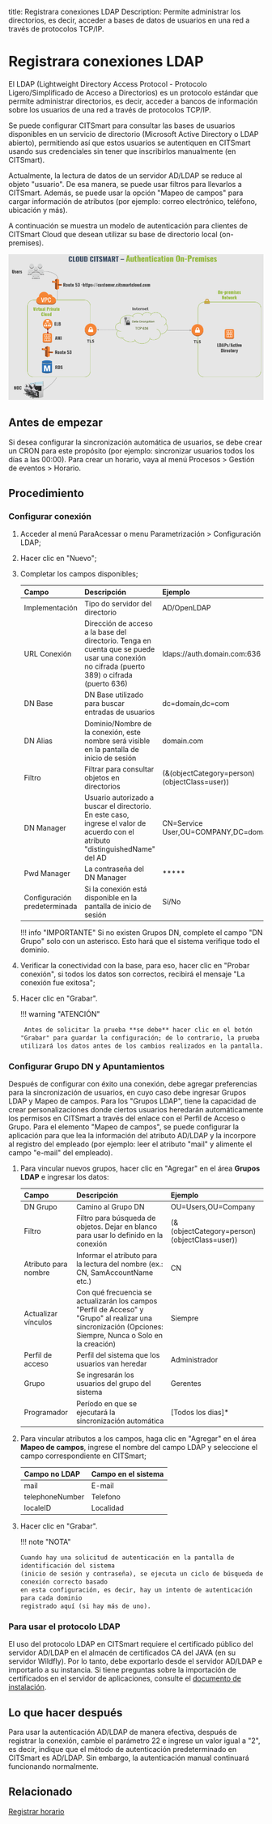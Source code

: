 title:  Registrara conexiones LDAP
Description: Permite administrar los directorios, es decir, acceder a bases de datos de usuarios en una red a través de protocolos TCP/IP.

# Registrara conexiones LDAP

El LDAP (Lightweight Directory Access Protocol - Protocolo Ligero/Simplificado de Acceso a Directorios) es un protocolo estándar que permite administrar directorios, es decir, acceder a bancos de información sobre los usuarios de una red a través de protocolos TCP/IP.

Se puede configurar CITSmart para consultar las bases de usuarios disponibles en un servicio de directorio (Microsoft Active Directory o LDAP abierto), permitiendo así que estos usuarios se autentiquen en CITSmart usando sus credenciales sin tener que inscribirlos manualmente (en CITSmart).

Actualmente, la lectura de datos de un servidor AD/LDAP se reduce al objeto "usuario". De esa manera, se puede usar filtros para llevarlos a CITSmart. Además, se puede usar la opción "Mapeo de campos" para cargar información de atributos (por ejemplo: correo electrónico, teléfono, ubicación y más).

A continuación se muestra un modelo de autenticación para clientes de CITSmart Cloud que desean utilizar su base de directorio local (on-premises).

![Autenticación CITSmart LDAP](images/cloud-arch-authentication.png)

## Antes de empezar

Si desea configurar la sincronización automática de usuarios, se debe crear un CRON para este propósito (por ejemplo: sincronizar usuarios todos los días a las 00:00). Para crear un horario, vaya al menú Procesos > Gestión de eventos > Horario.

## Procedimiento

### Configurar conexión

1.  Acceder al menú ParaAcessar o menu Parametrización > Configuración LDAP;
2.  Hacer clic en "Nuevo";
3.  Completar los campos disponibles;

    | Campo | Descripción | Ejemplo |
    |-----|---------|-------|
    | Implementación | Tipo do servidor del directorio | AD/OpenLDAP |
    | URL Conexión | Dirección de acceso a la base del directorio. Tenga en cuenta que se puede usar una conexión no cifrada (puerto 389) o cifrada (puerto 636) | ldaps://auth.domain.com:636 |
    | DN Base | DN Base utilizado para buscar entradas de usuarios|dc=domain,dc=com |
    | DN Alias | Dominio/Nombre de la conexión, este nombre será visible en la pantalla de inicio de sesión|domain.com |
    | Filtro | Filtrar para consultar objetos en directorios | (&(objectCategory=person)(objectClass=user)) |
    | DN Manager | Usuario autorizado a buscar el directorio. En este caso, ingrese el valor de acuerdo con el atributo "distinguishedName" del AD | CN=Service User,OU=COMPANY,DC=domain,DC=com |
    | Pwd Manager|La contraseña del DN Manager | ***** |
    | Configuración predeterminada | Si la conexión está disponible en la pantalla de inicio de sesión | Sí/No |

    !!! info "IMPORTANTE"
        Si no existen Grupos DN, complete el campo "DN Grupo" solo con un asterisco. Esto hará que el sistema verifique todo el dominio.

4. Verificar la conectividad con la base, para eso, hacer clic en "Probar conexión", si todos los datos son correctos, recibirá el mensaje "La conexión fue exitosa";
5. Hacer clic en "Grabar".

    !!! warning "ATENCIÓN"

        Antes de solicitar la prueba **se debe** hacer clic en el botón "Grabar" para guardar la configuración; de lo contrario, la prueba utilizará los datos antes de los cambios realizados en la pantalla.

### Configurar Grupo DN y Apuntamientos

Después de configurar con éxito una conexión, debe agregar preferencias para la sincronización de usuarios, en cuyo caso debe ingresar Grupos LDAP y Mapeo de campos. Para los "Grupos LDAP", tiene la capacidad de crear personalizaciones donde ciertos usuarios heredarán automáticamente los permisos en CITSmart a través del enlace con el Perfil de Acceso o Grupo. Para el elemento "Mapeo de campos", se puede configurar la aplicación para que lea la información del atributo AD/LDAP y la incorpore al registro del empleado (por ejemplo: leer el atributo "mail" y alimente el campo "e-mail" del empleado).

1.  Para vincular nuevos grupos, hacer clic en "Agregar" en el área **Grupos LDAP** e ingresar los datos:

    | Campo | Descripción | Ejemplo |
    |-------|-----------|---------|
    | DN Grupo | Camino al Grupo DN | OU=Users,OU=Company |
    | Filtro | Filtro para búsqueda de objetos. Dejar en blanco para usar lo definido en la conexión | (&(objectCategory=person)(objectClass=user)) |
    | Atributo para nombre | Informar el atributo para la lectura del nombre (ex.: CN, SamAccountName etc.)  | CN |
    | Actualizar vínculos | Con qué frecuencia se actualizarán los campos "Perfil de Acceso" y "Grupo" al realizar una sincronización (Opciones: Siempre, Nunca o Solo en la creación) | Siempre |
    | Perfil de acceso | Perfil del sistema que los usuarios van heredar | Administrador |
    | Grupo | Se ingresarán los usuarios del grupo del sistema | Gerentes |
    | Programador | Período en que se ejecutará la sincronización automática | [Todos los dias]* |


2.  Para vincular atributos a los campos, haga clic en "Agregar" en el área **Mapeo de campos**, ingrese el nombre del campo LDAP y seleccione el campo correspondiente en CITSmart;

    | Campo no LDAP | Campo en el sistema |
    |-------|-----------|
    | mail | E-mail |
    | telephoneNumber | Telefono |
    | localeID | Localidad |

3.  Hacer clic en "Grabar".

    !!! note "NOTA"

        Cuando hay una solicitud de autenticación en la pantalla de identificación del sistema
        (inicio de sesión y contraseña), se ejecuta un ciclo de búsqueda de conexión correcto basado
        en esta configuración, es decir, hay un intento de autenticación para cada dominio
        registrado aquí (si hay más de uno).


### Para usar el protocolo LDAP

El uso del protocolo LDAP en CITSmart requiere el certificado público del servidor AD/LDAP en el almacén de certificados CA del JAVA (en su servidor Wildfly). Por lo tanto, debe exportarlo desde el servidor AD/LDAP e importarlo a su instancia. Si tiene preguntas sobre la importación de certificados en el servidor de aplicaciones, consulte el [documento de instalación][1].

## Lo que hacer después

Para usar la autenticación AD/LDAP de manera efectiva, después de registrar la conexión, cambie el parámetro 22 e ingrese un valor igual a "2", es decir, indique que el método de autenticación predeterminado en CITSmart es AD/LDAP. Sin embargo, la autenticación manual continuará funcionando normalmente.


## Relacionado

[Registrar horario][2]


[1]:/es-es/citsmart-platform-8/get-started/installation-and-upgrade/perform-installation/install-certificate.html
[2]:/es-es/citsmart-platform-8/processes/event/configuration/register-time.html

